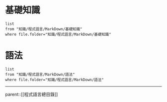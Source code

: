 # 基礎知識
```dataview
list
from "知識/程式語言/MarkDown/基礎知識"
where file.folder="知識/程式語言/MarkDown/基礎知識"
```
# 語法
```dataview
list
from "知識/程式語言/MarkDown/語法"
where file.folder="知識/程式語言/MarkDown/語法"
```
- - -
parent::[[程式語言總目錄]]